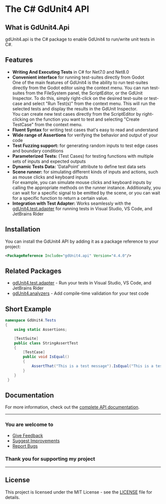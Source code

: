 # The C# GdUnit4 API

## What is GdUnit4.Api

gdUnit4.api is the C# package to enable GdUnit4 to run/write unit tests in C#.

## Features

* **Writing And Executing Tests** in C# for Net7.0 and Net8.0
* **Convenient interface** for running test-suites directly from Godot<br>
  One of the main features of GdUnit4 is the ability to run test-suites directly from the Godot editor using the context menu. You can run test-suites from the FileSystem panel,
  the ScriptEditor, or the GdUnit Inspector. To do this, simply right-click on the desired test-suite or test-case and select "Run Test(s)" from the context menu. This will run the
  selected tests and display the results in the GdUnit Inspector.<br>
  You can create new test cases directly from the ScriptEditor by right-clicking on the function you want to test and selecting "Create TestCase" from the context menu.
* **Fluent Syntax** for writing test cases that's easy to read and understand
* **Wide range of Assertions** for verifying the behavior and output of your code
* **Test Fuzzing support:** for generating random inputs to test edge cases and boundary conditions
* **Parameterized Tests:** (Test Cases) for testing functions with multiple sets of inputs and expected outputs
* **Dynamic Tests Data:** 'DataPoint' attribute to define test data sets
* **Scene runner:** for simulating different kinds of inputs and actions, such as mouse clicks and keyboard inputs<br>
  For example, you can simulate mouse clicks and keyboard inputs by calling the appropriate methods on the runner instance. Additionally, you can wait for a specific signal to be
  emitted by the scene, or you can wait for a specific function to return a certain value.
* **Integration with Test Adapter:** Works seamlessly with the [gdUnit4.test.adapter](../TestAdapter/README.md) for running tests in Visual Studio, VS Code, and JetBrains Rider

## Installation

You can install the GdUnit4 API by adding it as a package reference to your project:

```xml
<PackageReference Include="gdUnit4.api" Version="4.4.0"/>
```

## Related Packages

* [gdUnit4.test.adapter](../TestAdapter/README.md) - Run your tests in Visual Studio, VS Code, and JetBrains Rider
* [gdUnit4.analyzers](../Analyzers/README.md) - Add compile-time validation for your test code

## Short Example

```csharp
namespace GdUnit4.Tests
{
    using static Assertions;

    [TestSuite]
    public class StringAssertTest
    {
        [TestCase]
        public void IsEqual()
        {
            AssertThat("This is a test message").IsEqual("This is a test message");
        }
    }
 }
```

## Documentation

For more information, check out the [complete API documentation](https://mikeschulze.github.io/gdUnit4/).

---

### You are welcome to

* [Give Feedback](https://github.com/MikeSchulze/gdUnit4Net/discussions)
* [Suggest Improvements](https://github.com/MikeSchulze/gdUnit4Net/issues/new?assignees=MikeSchulze&labels=enhancement&template=feature_request.md&title=)
* [Report Bugs](https://github.com/MikeSchulze/gdUnit4Net/issues/new?assignees=MikeSchulze&labels=bug%2C+task&template=bug_report.md&title=)

### Thank you for supporting my project

---

## License

This project is licensed under the MIT License - see the [LICENSE](../LICENSE) file for details.
